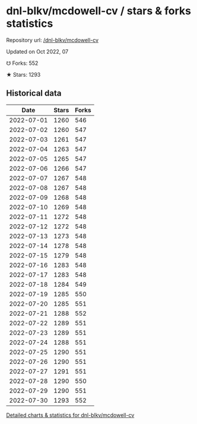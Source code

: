 # dnl-blkv/mcdowell-cv / stars & forks statistics

Repository url: [/dnl-blkv/mcdowell-cv](https://github.com/dnl-blkv/mcdowell-cv)

Updated on Oct 2022, 07

☋ Forks: 552

★ Stars: 1293

## Historical data
| Date | Stars | Forks |
|------|-------|-------|
| 2022-07-01 | 1260 | 546 | 
| 2022-07-02 | 1260 | 547 | 
| 2022-07-03 | 1261 | 547 | 
| 2022-07-04 | 1263 | 547 | 
| 2022-07-05 | 1265 | 547 | 
| 2022-07-06 | 1266 | 547 | 
| 2022-07-07 | 1267 | 548 | 
| 2022-07-08 | 1267 | 548 | 
| 2022-07-09 | 1268 | 548 | 
| 2022-07-10 | 1269 | 548 | 
| 2022-07-11 | 1272 | 548 | 
| 2022-07-12 | 1272 | 548 | 
| 2022-07-13 | 1273 | 548 | 
| 2022-07-14 | 1278 | 548 | 
| 2022-07-15 | 1279 | 548 | 
| 2022-07-16 | 1283 | 548 | 
| 2022-07-17 | 1283 | 548 | 
| 2022-07-18 | 1284 | 549 | 
| 2022-07-19 | 1285 | 550 | 
| 2022-07-20 | 1285 | 551 | 
| 2022-07-21 | 1288 | 552 | 
| 2022-07-22 | 1289 | 551 | 
| 2022-07-23 | 1289 | 551 | 
| 2022-07-24 | 1288 | 551 | 
| 2022-07-25 | 1290 | 551 | 
| 2022-07-26 | 1290 | 551 | 
| 2022-07-27 | 1291 | 551 | 
| 2022-07-28 | 1290 | 550 | 
| 2022-07-29 | 1290 | 551 | 
| 2022-07-30 | 1293 | 552 | 


[Detailed charts & statistics for dnl-blkv/mcdowell-cv](https://reviewgithub.com/rep/dnl-blkv/mcdowell-cv)

